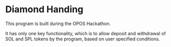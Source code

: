 # Diamond Handing

This program is built during the OPOS Hackathon.

It has only one key functionality, which is to allow deposit and withdrawal of SOL and SPL tokens by the program, based on user specified conditions.
